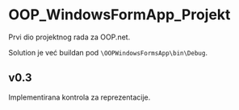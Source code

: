 # OOP_WindowsFormApp_Projekt
Prvi dio projektnog rada za OOP.net.

Solution je već buildan pod ```\OOPWindowsFormsApp\bin\Debug```.


## v0.3
Implementirana kontrola za reprezentacije.
